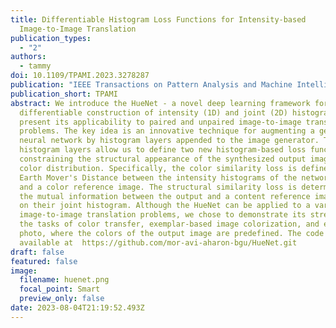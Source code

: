 ```yaml
---
title: Differentiable Histogram Loss Functions for Intensity-based
  Image-to-Image Translation
publication_types:
  - "2"
authors:
  - tammy
doi: 10.1109/TPAMI.2023.3278287
publication: "IEEE Transactions on Pattern Analysis and Machine Intelligence "
publication_short: TPAMI
abstract: We introduce the HueNet - a novel deep learning framework for a
  differentiable construction of intensity (1D) and joint (2D) histograms and
  present its applicability to paired and unpaired image-to-image translation
  problems. The key idea is an innovative technique for augmenting a generative
  neural network by histogram layers appended to the image generator. These
  histogram layers allow us to define two new histogram-based loss functions for
  constraining the structural appearance of the synthesized output image and its
  color distribution. Specifically, the color similarity loss is defined by the
  Earth Mover's Distance between the intensity histograms of the network output
  and a color reference image. The structural similarity loss is determined by
  the mutual information between the output and a content reference image based
  on their joint histogram. Although the HueNet can be applied to a variety of
  image-to-image translation problems, we chose to demonstrate its strength on
  the tasks of color transfer, exemplar-based image colorization, and edges →
  photo, where the colors of the output image are predefined. The code is
  available at  https://github.com/mor-avi-aharon-bgu/HueNet.git
draft: false
featured: false
image:
  filename: huenet.png
  focal_point: Smart
  preview_only: false
date: 2023-08-04T21:19:52.493Z
---
```

